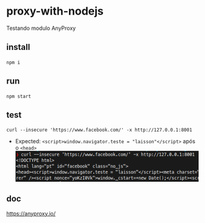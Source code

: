 # proxy-with-nodejs
Testando modulo AnyProxy

## install
`npm i`

## run
`npm start`

## test
`curl --insecure 'https://www.facebook.com/' -x http://127.0.0.1:8001`
 - Expected:
 `<script>window.navigator.teste = "laisson"</script>` após o `<head>`
 ![Result](face_html.png)

## doc
https://anyproxy.io/
